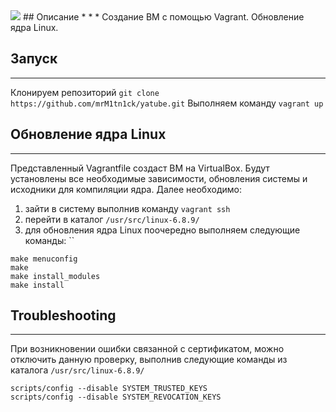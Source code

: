 <img src="https://user-images.githubusercontent.com/9472095/52746593-c7529e80-2fd9-11e9-96a9-06c8f077d2c3.png"/>
## Описание
* * *
Создание ВМ с помощью Vagrant. 
Обновление ядра Linux.

## Запуск
* * *
Клонируем репозиторий `git clone https://github.com/mrM1tn1ck/yatube.git`
Выполняем команду `vagrant up`

## Обновление ядра Linux

*** 
Представленный Vagrantfile создаст ВМ на VirtualBox. Будут установлены все необходимые зависимости, обновления системы и исходники для компиляции ядра. 
Далее необходимо:
1. зайти в систему выполнив команду `vagrant ssh`
2. перейти в каталог `/usr/src/linux-6.8.9/` 
3. для обновления ядра Linux поочередно выполняем следующие команды:
``
```
make menuconfig
make
make install_modules
make install
```

## Troubleshooting
***
При возникновении ошибки связанной с сертификатом, можно отключить данную проверку, выполнив следующие команды из каталога `/usr/src/linux-6.8.9/`

```
scripts/config --disable SYSTEM_TRUSTED_KEYS
scripts/config --disable SYSTEM_REVOCATION_KEYS
```

